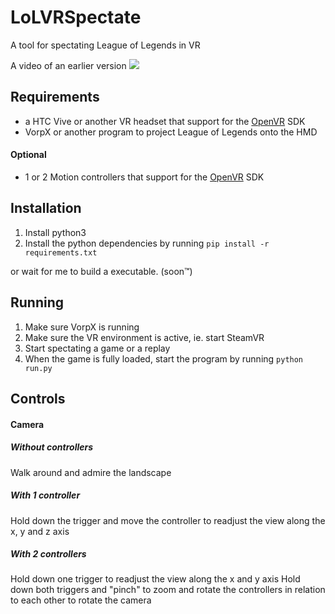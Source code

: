 # LoLVRSpectate

A tool for spectating League of Legends in VR

A video of an earlier version
[![ ](http://img.youtube.com/vi/VVQz1icy_mI/0.jpg)](http://www.youtube.com/watch?v=VVQz1icy_mI "Video Title")

## Requirements 
* a HTC Vive or another VR headset that support for the [OpenVR](https://github.com/ValveSoftware/openvr) SDK
* VorpX or another program to project League of Legends onto the HMD

#### Optional
* 1 or 2 Motion controllers that support for the [OpenVR](https://github.com/ValveSoftware/openvr) SDK

## Installation
1. Install python3
2. Install the python dependencies by running `pip install -r requirements.txt`

or wait for me to build a executable. (soon™) 

## Running 
1. Make sure VorpX is running
2. Make sure the VR environment is active, ie. start SteamVR
3. Start spectating a game or a replay
4. When the game is fully loaded, start the program by running `python run.py`

## Controls
#### Camera
##### Without controllers 
Walk around and admire the landscape
##### With 1 controller
Hold down the trigger and move the controller to readjust the view along the x, y and z axis
##### With 2 controllers 
Hold down one trigger to readjust the view along the x and y axis
Hold down both triggers and "pinch" to zoom and rotate the controllers in relation to each other to rotate the camera
